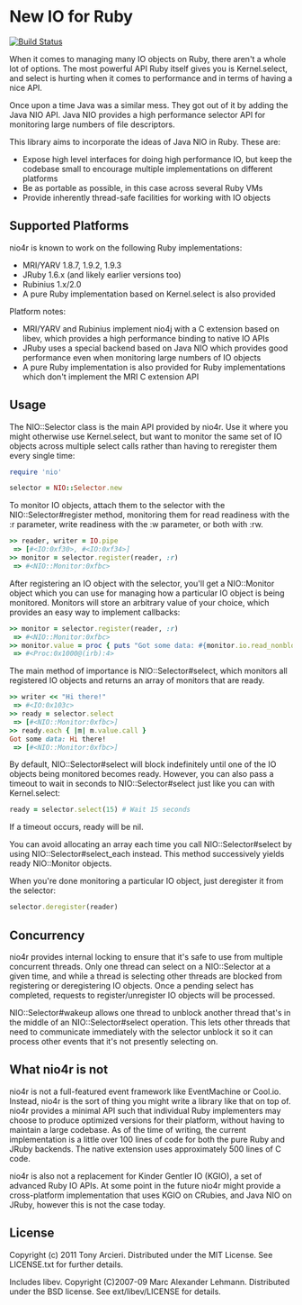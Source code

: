 New IO for Ruby
===============
[![Build Status](http://travis-ci.org/tarcieri/nio4r.png)](http://travis-ci.org/tarcieri/nio4r)

When it comes to managing many IO objects on Ruby, there aren't a whole lot of
options. The most powerful API Ruby itself gives you is Kernel.select, and
select is hurting when it comes to performance and in terms of having a nice
API.

Once upon a time Java was a similar mess. They got out of it by adding the
Java NIO API. Java NIO provides a high performance selector API for monitoring
large numbers of file descriptors.

This library aims to incorporate the ideas of Java NIO in Ruby. These are:

* Expose high level interfaces for doing high performance IO, but keep the
  codebase small to encourage multiple implementations on different platforms
* Be as portable as possible, in this case across several Ruby VMs
* Provide inherently thread-safe facilities for working with IO objects

Supported Platforms
-------------------

nio4r is known to work on the following Ruby implementations:

* MRI/YARV 1.8.7, 1.9.2, 1.9.3
* JRuby 1.6.x (and likely earlier versions too)
* Rubinius 1.x/2.0
* A pure Ruby implementation based on Kernel.select is also provided

Platform notes:

* MRI/YARV and Rubinius implement nio4j with a C extension based on libev,
  which provides a high performance binding to native IO APIs
* JRuby uses a special backend based on Java NIO which provides good performance
  even when monitoring large numbers of IO objects
* A pure Ruby implementation is also provided for Ruby implementations which
  don't implement the MRI C extension API

Usage
-----

The NIO::Selector class is the main API provided by nio4r. Use it where you
might otherwise use Kernel.select, but want to monitor the same set of IO
objects across multiple select calls rather than having to reregister them
every single time:

```ruby
require 'nio'

selector = NIO::Selector.new
```

To monitor IO objects, attach them to the selector with the NIO::Selector#register
method, monitoring them for read readiness with the :r parameter, write
readiness with the :w parameter, or both with :rw.

```ruby
>> reader, writer = IO.pipe
 => [#<IO:0xf30>, #<IO:0xf34>]
>> monitor = selector.register(reader, :r)
 => #<NIO::Monitor:0xfbc>
```

After registering an IO object with the selector, you'll get a NIO::Monitor
object which you can use for managing how a particular IO object is being
monitored. Monitors will store an arbitrary value of your choice, which
provides an easy way to implement callbacks:

```ruby
>> monitor = selector.register(reader, :r)
 => #<NIO::Monitor:0xfbc>
>> monitor.value = proc { puts "Got some data: #{monitor.io.read_nonblock(4096)}" }
 => #<Proc:0x1000@(irb):4>
```

The main method of importance is NIO::Selector#select, which monitors all
registered IO objects and returns an array of monitors that are ready.

```ruby
>> writer << "Hi there!"
 => #<IO:0x103c>
>> ready = selector.select
 => [#<NIO::Monitor:0xfbc>]
>> ready.each { |m| m.value.call }
Got some data: Hi there!
 => [#<NIO::Monitor:0xfbc>]
```

By default, NIO::Selector#select will block indefinitely until one of the IO
objects being monitored becomes ready. However, you can also pass a timeout to
wait in seconds to NIO::Selector#select just like you can with Kernel.select:

```ruby
ready = selector.select(15) # Wait 15 seconds
```

If a timeout occurs, ready will be nil.

You can avoid allocating an array each time you call NIO::Selector#select by
using NIO::Selector#select_each instead. This method successively yields ready
NIO::Monitor objects.

When you're done monitoring a particular IO object, just deregister it from
the selector:

```ruby
selector.deregister(reader)
```

Concurrency
-----------

nio4r provides internal locking to ensure that it's safe to use from multiple
concurrent threads. Only one thread can select on a NIO::Selector at a given
time, and while a thread is selecting other threads are blocked from
registering or deregistering IO objects. Once a pending select has completed,
requests to register/unregister IO objects will be processed.

NIO::Selector#wakeup allows one thread to unblock another thread that's in the
middle of an NIO::Selector#select operation. This lets other threads that need
to communicate immediately with the selector unblock it so it can process
other events that it's not presently selecting on.

What nio4r is not
-----------------

nio4r is not a full-featured event framework like EventMachine or Cool.io.
Instead, nio4r is the sort of thing you might write a library like that on
top of. nio4r provides a minimal API such that individual Ruby implementers
may choose to produce optimized versions for their platform, without having
to maintain a large codebase. As of the time of writing, the current
implementation is a little over 100 lines of code for both the pure Ruby and
JRuby backends. The native extension uses approximately 500 lines of C code.

nio4r is also not a replacement for Kinder Gentler IO (KGIO), a set of
advanced Ruby IO APIs. At some point in the future nio4r might provide a
cross-platform implementation that uses KGIO on CRubies, and Java NIO on JRuby,
however this is not the case today.

License
-------

Copyright (c) 2011 Tony Arcieri. Distributed under the MIT License. See
LICENSE.txt for further details.

Includes libev. Copyright (C)2007-09 Marc Alexander Lehmann. Distributed under
the BSD license. See ext/libev/LICENSE for details.
